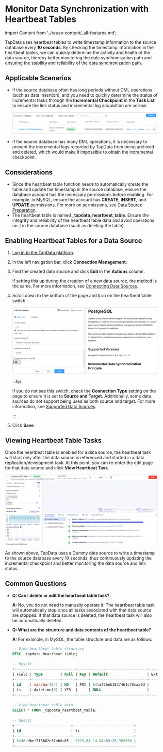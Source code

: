 # Monitor Data Synchronization with Heartbeat Tables
import Content from '../reuse-content/_all-features.md';

<Content />

TapData uses heartbeat tables to write timestamp information to the source database every **10 seconds**. By checking the timestamp information in the heartbeat tables, we can quickly determine the activity and health of the data source, thereby better monitoring the data synchronization path and ensuring the stability and reliability of the data synchronization path.

## Applicable Scenarios

* If the source database often has long periods without DML operations (such as data insertion), and you need to quickly determine the status of incremental tasks through the **Incremental Checkpoint** in the **Task List** to ensure the link status and incremental log acquisition are normal.

  ![Incremental Checkpoint](../images/incremental_check_point.png)

* If the source database has many DML operations, it is necessary to prevent the incremental logs recorded by TapData from being archived and deleted, which would make it impossible to obtain the incremental checkpoint.

## Considerations

* Since the heartbeat table function needs to automatically create the table and update the timestamp in the source database, ensure the database account has the necessary permissions before enabling. For example, in MySQL, ensure the account has **CREATE**, **INSERT**, and **UPDATE** permissions. For more on permissions, see [Data Source Preparation](../prerequisites/README.md).
* The heartbeat table is named **_tapdata_heartbeat_table**. Ensure the integrity and reliability of the heartbeat table data and avoid operations on it in the source database (such as deleting the table).

## Enabling Heartbeat Tables for a Data Source

1. [Log in to the TapData platform](../user-guide/log-in.md).

2. In the left navigation bar, click **Connection Management**.

3. Find the created data source and click **Edit** in the **Actions** column.

   If setting this up during the creation of a new data source, the method is the same. For more information, see [Connecting Data Sources](../prerequisites/README.md).

4. Scroll down to the bottom of the page and turn on the heartbeat table switch.

   ![Enable Heartbeat Table](../images/turn_on_heart_beat_table.png)

   :::tip

   If you do not see this switch, check the **Connection Type** setting on the page to ensure it is set to **Source and Target**. Additionally, some data sources do not support being used as both source and target. For more information, see [Supported Data Sources](../prerequisites/supported-databases.md).

   :::

5. Click **Save**.

## Viewing Heartbeat Table Tasks

Once the heartbeat table is enabled for a data source, the heartbeat task will start only after the data source is referenced and started in a data replication/development task. At this point, you can re-enter the edit page for that data source and click **View Heartbeat Task**.

![Heartbeat Table Task](../images/heart_beat_task.png)

As shown above, TapData uses a Dummy data source to write a timestamp to the source database every 10 seconds, thus continuously updating the incremental checkpoint and better monitoring the data source and link status.

## Common Questions

* **Q: Can I delete or edit the heartbeat table task?**

  **A:** No, you do not need to manually operate it. The heartbeat table task will automatically stop once all tasks associated with that data source are stopped. If that data source is deleted, the heartbeat task will also be automatically deleted.

* **Q: What are the structure and data contents of the heartbeat table?**

  **A:** For example, in MySQL, the table structure and data are as follows:

  ```sql
  -- View heartbeat table structure
  DESC _tapdata_heartbeat_table;
  
  -- Result
  +-------+-------------+------+-----+--------------------------+-------+
  | Field | Type        | Null | Key | Default                  | Extra |
  +-------+-------------+------+-----+--------------------------+-------+
  | id    | varchar(64) | NO   | PRI | 641a726eb1837461c70caa9d |       |
  | ts    | datetime(6) | YES  |     | NULL                     |       |
  +-------+-------------+------+-----+--------------------------+-------+
  
  -- View heartbeat table data
  SELECT * FROM _tapdata_heartbeat_table;
  
  -- Result
  +--------------------------+----------------------------+
  | id                       | ts                         |
  +--------------------------+----------------------------+
  | 6438cdbef713082e37eb0a05 | 2023-04-14 04:03:28.963000 |
  +--------------------------+----------------------------+
  ```